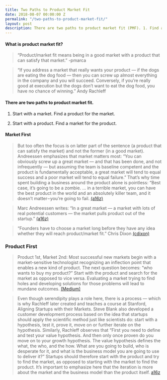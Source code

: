 ```yaml
---
title: Two Paths to Product Market Fit
date: 2018-08-07 00:00:00 Z
permalink: "/two-paths-to-product-market-fit/"
layout: post
description: There are two paths to product market fit (PMF). 1. Find a product for a market. or 2. Find a market for a product.
---
```


#### What is product market fit?

> “Product/market fit means being in a good market with a product that can satisfy that market.” -pmarca

> “If you address a market that really wants your product — if the dogs are eating the dog food — then you can screw up almost everything in the company and you will succeed. Conversely, if you’re really good at execution but the dogs don’t want to eat the dog food, you have no chance of winning.” Andy Rachleff

#### There are two paths to product market fit.

1. Start with a market. Find a product for the market.

2. Start with a product. Find a market for the product.

#### Market First
> But too often the focus is on latter part of the sentence (a product that can satisfy the market) and not the former (in a good market). Andreessen emphasizes that market matters most: “You can obviously screw up a great market — and that has been done, and not infrequently — but assuming the team is baseline competent and the product is fundamentally acceptable, a great market will tend to equal success and a poor market will tend to equal failure.” That’s why time spent building a business around the product alone is pointless: “Best case, it’s going to be a zombie. … in a terrible market, you can have the best product in the world and an absolutely killer team, and it doesn’t matter – you’re going to fail. [(a16z)](https://a16z.com/2017/02/18/12-things-about-product-market-fit/)

> Marc Andreessen writes: “In a great market — a market with lots of real potential customers — the market pulls product out of the startup.” [(a16z)](https://a16z.com/2017/02/18/12-things-about-product-market-fit/)

> “Founders have to choose a market long before they have any idea whether they will reach product/market fit.” Chris Dixon [(cdixon)](http://cdixon.org/2011/06/20/foundermarket-fit/)

### Product First
> Product 1st, Market 2nd: Most successful new markets begin with a market-sensitive technologist recognizing an inflection point that enables a new kind of product. The next question becomes: “who wants to buy my product?” Start with the product and search for the market as opposed to vice versa. Evaluating a market trying to find holes and developing solutions for those problems will lead to mundane outcomes. [(Medium)](https://medium.com/parsa-vc/7-lessons-from-andy-rachleff-on-product-market-fit-9fc5eceb4432)

> Even though serendipity plays a role here, there is a process — which is why Rachleff later created and teaches a course at Stanford, Aligning Startups with their Markets. Steve Blank also developed a customer development process based on the idea that startups should apply the scientific method just like scientists do: start with a hypothesis, test it, prove it, move on or further iterate on the hypothesis. Similarly, Rachleff observes that “First you need to define and test your value hypothesis. And then only once proven do you move on to your growth hypothesis. The value hypothesis defines the what, the who, and the how. What are you going to build, who is desperate for it, and what is the business model you are going to use to deliver it?” Startups should therefore start with the product and try to find the market, as opposed to starting with the market to find the product. It’s important to emphasize here that the iteration is more about the market and the business model than the product itself. [a16z](https://a16z.com/2017/02/18/12-things-about-product-market-fit/)

